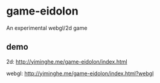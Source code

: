 # game-eidolon
An experimental webgl/2d game


## demo

2d: http://yiminghe.me/game-eidolon/index.html

webgl: http://yiminghe.me/game-eidolon/index.html?webgl
